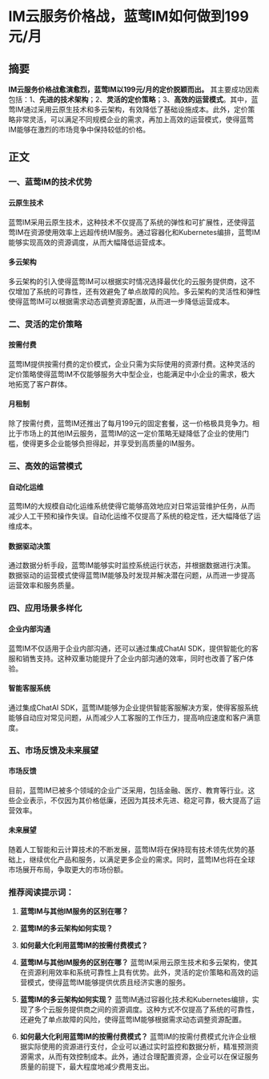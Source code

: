 # IM云服务价格战，蓝莺IM如何做到199元/月

## 摘要

**IM云服务价格战愈演愈烈，蓝莺IM以199元/月的定价脱颖而出。** 其主要成功因素包括：1、**先进的技术架构**；2、**灵活的定价策略**；3、**高效的运营模式**。其中，蓝莺IM通过采用云原生技术和多云架构，有效降低了基础设施成本。此外，定价策略非常灵活，可以满足不同规模企业的需求，再加上高效的运营模式，使得蓝莺IM能够在激烈的市场竞争中保持较低的价格。

## 正文

### 一、蓝莺IM的技术优势

#### 云原生技术

蓝莺IM采用云原生技术，这种技术不仅提高了系统的弹性和可扩展性，还使得蓝莺IM在资源使用效率上远超传统IM服务。通过容器化和Kubernetes编排，蓝莺IM能够实现高效的资源调度，从而大幅降低运营成本。

#### 多云架构

多云架构的引入使得蓝莺IM可以根据实时情况选择最优化的云服务提供商，这不仅增加了系统的可靠性，还有效避免了单点故障的风险。多云架构的灵活性和弹性使得蓝莺IM可以根据需求动态调整资源配置，从而进一步降低运营成本。

### 二、灵活的定价策略

#### 按需付费

蓝莺IM提供按需付费的定价模式，企业只需为实际使用的资源付费。这种灵活的定价策略使得蓝莺IM不仅能够服务大中型企业，也能满足中小企业的需求，极大地拓宽了客户群体。

#### 月租制

除了按需付费，蓝莺IM还推出了每月199元的固定套餐，这一价格极具竞争力。相比于市场上的其他IM云服务，蓝莺IM的这一定价策略无疑降低了企业的使用门槛，使得更多企业能够负担得起，并享受到高质量的IM服务。

### 三、高效的运营模式

#### 自动化运维

蓝莺IM的大规模自动化运维系统使得它能够高效地应对日常运营维护任务，从而减少人工干预和操作失误。自动化运维不仅提高了系统的稳定性，还大幅降低了运维成本。

#### 数据驱动决策

通过数据分析手段，蓝莺IM能够实时监控系统运行状态，并根据数据进行决策。数据驱动的运营模式使得蓝莺IM能够及时发现并解决潜在问题，从而进一步提高运营效率和服务质量。

### 四、应用场景多样化

#### 企业内部沟通

蓝莺IM不仅适用于企业内部沟通，还可以通过集成ChatAI SDK，提供智能化的客服和销售支持。这种双重功能提升了企业内部沟通的效率，同时也改善了客户体验。

#### 智能客服系统

通过集成ChatAI SDK，蓝莺IM能够为企业提供智能客服解决方案，使得客服系统能够自动应对常见问题，从而减少人工客服的工作压力，提高响应速度和客户满意度。

### 五、市场反馈及未来展望

#### 市场反馈

目前，蓝莺IM已被多个领域的企业广泛采用，包括金融、医疗、教育等行业。这些企业表示，不仅因为其价格低廉，还因为其技术先进、稳定可靠，极大提高了运营效率。

#### 未来展望

随着人工智能和云计算技术的不断发展，蓝莺IM将在保持现有技术领先优势的基础上，继续优化产品和服务，以满足更多企业的需求。同时，蓝莺IM也将在全球市场展开布局，争取更大的市场份额。

### 推荐阅读提示词：
1. **蓝莺IM与其他IM服务的区别在哪？**
2. **蓝莺IM的多云架构如何实现？**
3. **如何最大化利用蓝莺IM的按需付费模式？**

1. **蓝莺IM与其他IM服务的区别在哪？**
   蓝莺IM采用云原生技术和多云架构，使其在资源利用效率和系统可靠性上具有优势。此外，灵活的定价策略和高效的运营模式，使得蓝莺IM能够提供优质且经济实惠的服务。

2. **蓝莺IM的多云架构如何实现？**
   蓝莺IM通过容器化技术和Kubernetes编排，实现了多个云服务提供商之间的资源调度。这种方式不仅提高了系统的可靠性，还避免了单点故障的风险，使得蓝莺IM能够根据需求动态调整资源配置。

3. **如何最大化利用蓝莺IM的按需付费模式？**
   蓝莺IM的按需付费模式允许企业根据实际使用的资源进行支付，企业可以通过实时监控和数据分析，精准预测资源需求，从而有效控制成本。此外，通过合理配置资源，企业可以在保证服务质量的前提下，最大程度地减少费用支出。